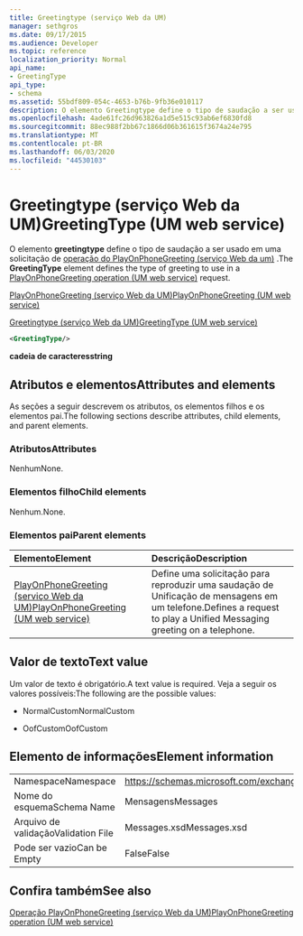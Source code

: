 ```yaml
---
title: Greetingtype (serviço Web da UM)
manager: sethgros
ms.date: 09/17/2015
ms.audience: Developer
ms.topic: reference
localization_priority: Normal
api_name:
- GreetingType
api_type:
- schema
ms.assetid: 55bdf809-054c-4653-b76b-9fb36e010117
description: O elemento Greetingtype define o tipo de saudação a ser usado em uma solicitação de operação do PlayOnPhoneGreeting (serviço Web da UM).
ms.openlocfilehash: 4ade61fc26d963826a1d5e515c93ab6ef6830fd8
ms.sourcegitcommit: 88ec988f2bb67c1866d06b361615f3674a24e795
ms.translationtype: MT
ms.contentlocale: pt-BR
ms.lasthandoff: 06/03/2020
ms.locfileid: "44530103"
---
```

# <a name="greetingtype-um-web-service"></a><span data-ttu-id="85e80-103">Greetingtype (serviço Web da UM)</span><span class="sxs-lookup"><span data-stu-id="85e80-103">GreetingType (UM web service)</span></span>

<span data-ttu-id="85e80-104">O elemento **greetingtype** define o tipo de saudação a ser usado em uma solicitação de [operação do PlayOnPhoneGreeting (serviço Web da um)](playonphonegreeting-operation-um-web-service.md) .</span><span class="sxs-lookup"><span data-stu-id="85e80-104">The **GreetingType** element defines the type of greeting to use in a [PlayOnPhoneGreeting operation (UM web service)](playonphonegreeting-operation-um-web-service.md) request.</span></span> 
  
[<span data-ttu-id="85e80-105">PlayOnPhoneGreeting (serviço Web da UM)</span><span class="sxs-lookup"><span data-stu-id="85e80-105">PlayOnPhoneGreeting (UM web service)</span></span>](playonphonegreeting-um-web-service.md)
  
[<span data-ttu-id="85e80-106">Greetingtype (serviço Web da UM)</span><span class="sxs-lookup"><span data-stu-id="85e80-106">GreetingType (UM web service)</span></span>](greetingtype-um-web-service.md)
  
```xml
<GreetingType/>
```

 <span data-ttu-id="85e80-107">**cadeia de caracteres**</span><span class="sxs-lookup"><span data-stu-id="85e80-107">**string**</span></span>
## <a name="attributes-and-elements"></a><span data-ttu-id="85e80-108">Atributos e elementos</span><span class="sxs-lookup"><span data-stu-id="85e80-108">Attributes and elements</span></span>

<span data-ttu-id="85e80-109">As seções a seguir descrevem os atributos, os elementos filhos e os elementos pai.</span><span class="sxs-lookup"><span data-stu-id="85e80-109">The following sections describe attributes, child elements, and parent elements.</span></span>
  
### <a name="attributes"></a><span data-ttu-id="85e80-110">Atributos</span><span class="sxs-lookup"><span data-stu-id="85e80-110">Attributes</span></span>

<span data-ttu-id="85e80-111">Nenhum</span><span class="sxs-lookup"><span data-stu-id="85e80-111">None.</span></span>
  
### <a name="child-elements"></a><span data-ttu-id="85e80-112">Elementos filho</span><span class="sxs-lookup"><span data-stu-id="85e80-112">Child elements</span></span>

<span data-ttu-id="85e80-113">Nenhum.</span><span class="sxs-lookup"><span data-stu-id="85e80-113">None.</span></span>
  
### <a name="parent-elements"></a><span data-ttu-id="85e80-114">Elementos pai</span><span class="sxs-lookup"><span data-stu-id="85e80-114">Parent elements</span></span>

|<span data-ttu-id="85e80-115">**Elemento**</span><span class="sxs-lookup"><span data-stu-id="85e80-115">**Element**</span></span>|<span data-ttu-id="85e80-116">**Descrição**</span><span class="sxs-lookup"><span data-stu-id="85e80-116">**Description**</span></span>|
|:-----|:-----|
|[<span data-ttu-id="85e80-117">PlayOnPhoneGreeting (serviço Web da UM)</span><span class="sxs-lookup"><span data-stu-id="85e80-117">PlayOnPhoneGreeting (UM web service)</span></span>](playonphonegreeting-um-web-service.md) <br/> |<span data-ttu-id="85e80-118">Define uma solicitação para reproduzir uma saudação de Unificação de mensagens em um telefone.</span><span class="sxs-lookup"><span data-stu-id="85e80-118">Defines a request to play a Unified Messaging greeting on a telephone.</span></span>  <br/> |
   
## <a name="text-value"></a><span data-ttu-id="85e80-119">Valor de texto</span><span class="sxs-lookup"><span data-stu-id="85e80-119">Text value</span></span>

<span data-ttu-id="85e80-120">Um valor de texto é obrigatório.</span><span class="sxs-lookup"><span data-stu-id="85e80-120">A text value is required.</span></span> <span data-ttu-id="85e80-121">Veja a seguir os valores possíveis:</span><span class="sxs-lookup"><span data-stu-id="85e80-121">The following are the possible values:</span></span>
  
- <span data-ttu-id="85e80-122">NormalCustom</span><span class="sxs-lookup"><span data-stu-id="85e80-122">NormalCustom</span></span>
    
- <span data-ttu-id="85e80-123">OofCustom</span><span class="sxs-lookup"><span data-stu-id="85e80-123">OofCustom</span></span>
    
## <a name="element-information"></a><span data-ttu-id="85e80-124">Elemento de informações</span><span class="sxs-lookup"><span data-stu-id="85e80-124">Element information</span></span>

|||
|:-----|:-----|
|<span data-ttu-id="85e80-125">Namespace</span><span class="sxs-lookup"><span data-stu-id="85e80-125">Namespace</span></span>  <br/> |https://schemas.microsoft.com/exchange/services/2006/messages  <br/> |
|<span data-ttu-id="85e80-126">Nome do esquema</span><span class="sxs-lookup"><span data-stu-id="85e80-126">Schema Name</span></span>  <br/> |<span data-ttu-id="85e80-127">Mensagens</span><span class="sxs-lookup"><span data-stu-id="85e80-127">Messages</span></span>  <br/> |
|<span data-ttu-id="85e80-128">Arquivo de validação</span><span class="sxs-lookup"><span data-stu-id="85e80-128">Validation File</span></span>  <br/> |<span data-ttu-id="85e80-129">Messages.xsd</span><span class="sxs-lookup"><span data-stu-id="85e80-129">Messages.xsd</span></span>  <br/> |
|<span data-ttu-id="85e80-130">Pode ser vazio</span><span class="sxs-lookup"><span data-stu-id="85e80-130">Can be Empty</span></span>  <br/> |<span data-ttu-id="85e80-131">False</span><span class="sxs-lookup"><span data-stu-id="85e80-131">False</span></span>  <br/> |
   
## <a name="see-also"></a><span data-ttu-id="85e80-132">Confira também</span><span class="sxs-lookup"><span data-stu-id="85e80-132">See also</span></span>



[<span data-ttu-id="85e80-133">Operação PlayOnPhoneGreeting (serviço Web da UM)</span><span class="sxs-lookup"><span data-stu-id="85e80-133">PlayOnPhoneGreeting operation (UM web service)</span></span>](playonphonegreeting-operation-um-web-service.md)

